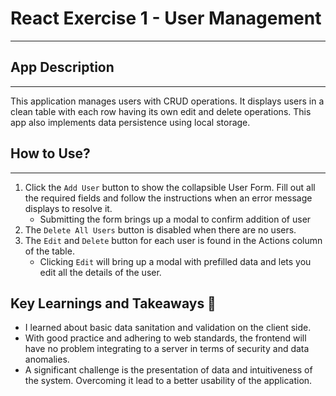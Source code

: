 # React Exercise 1 - User Management
----------

## App Description
----------
This application manages users with CRUD operations. It displays users in a clean table with each row having its own edit and delete operations. This app also implements data persistence using local storage.

## How to Use?
----------
1. Click the `Add User` button to show the collapsible User Form. Fill out all the required fields and follow the instructions when an error message displays to resolve it.
    - Submitting the form brings up a modal to confirm addition of user
2. The `Delete All Users` button is disabled when there are no users. 
3. The `Edit` and `Delete` button for each user is found in the Actions column of the table.
    - Clicking `Edit` will bring up a modal with prefilled data and lets you edit all the details of the user.

## Key Learnings and Takeaways 🧠
- I learned about basic data sanitation and validation on the client side.
- With good practice and adhering to web standards, the frontend will have no problem integrating to a server in terms of security and data anomalies.
- A significant challenge is the presentation of data and intuitiveness of the system. Overcoming it lead to a better usability of the application.
